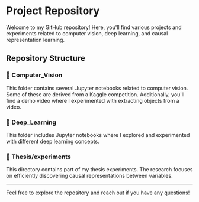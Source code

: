 # Project Repository

Welcome to my GitHub repository! Here, you'll find various projects and experiments related to computer vision, deep learning, and causal representation learning.

## Repository Structure

### 📂 Computer_Vision

This folder contains several Jupyter notebooks related to computer vision. Some of these are derived from a Kaggle competition. Additionally, you'll find a demo video where I experimented with extracting objects from a video.

### 📂 Deep_Learning

This folder includes Jupyter notebooks where I explored and experimented with different deep learning concepts.

### 📂 Thesis/experiments

This directory contains part of my thesis experiments. The research focuses on efficiently discovering causal representations between variables.

---

Feel free to explore the repository and reach out if you have any questions!
